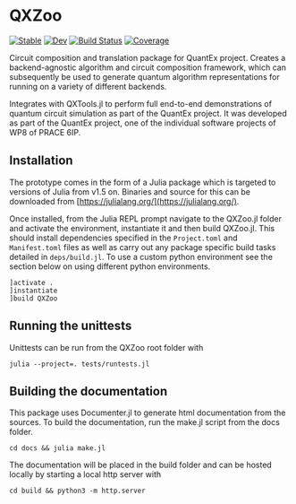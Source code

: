 # QXZoo

[![Stable](https://img.shields.io/badge/docs-stable-blue.svg)](https://JuliaQX.github.io/QXZoo.jl/stable)
[![Dev](https://img.shields.io/badge/docs-dev-blue.svg)](https://JuliaQX.github.io/QXZoo.jl/dev)
[![Build Status](https://github.com/JuliaQX/QXZoo.jl/workflows/CI/badge.svg)](https://github.com/JuliaQX/QXZoo.jl/actions)
[![Coverage](https://codecov.io/gh/JuliaQX/QXZoo.jl/branch/master/graph/badge.svg)](https://codecov.io/gh/JuliaQX/QXZoo.jl)


Circuit composition and translation package for QuantEx project.
Creates a backend-agnostic algorithm and circuit composition framework,
which can subsequently be used to generate quantum algorithm representations
for running on a variety of different backends.

Integrates with QXTools.jl to perform full end-to-end demonstrations
of quantum circuit simulation as part of the QuantEx project. It was developed 
as part of the QuantEx project, one of the individual software projects of WP8 
of PRACE 6IP.

## Installation

The prototype comes in the form of a Julia package which is targeted to versions
of Julia from v1.5 on. Binaries and source for this can be downloaded from
[https://julialang.org/](https://julialang.org/).

Once installed, from the Julia REPL prompt navigate to the QXZoo.jl folder
and activate the environment, instantiate it and then build QXZoo.jl.
This should install dependencies specified in the `Project.toml` and
`Manifest.toml` files as well as carry out any package specific build tasks
detailed in `deps/build.jl`. To use a custom python environment see the section
below on using different python environments.

```
]activate .
]instantiate
]build QXZoo
```

## Running the unittests

Unittests can be run from the QXZoo root folder with

```
julia --project=. tests/runtests.jl
```

## Building the documentation

This package uses Documenter.jl to generate html documentation from the sources.
To build the documentation, run the make.jl script from the docs folder.

```
cd docs && julia make.jl
```

The documentation will be placed in the build folder and can be hosted locally
by starting a local http server with

```
cd build && python3 -m http.server
```
